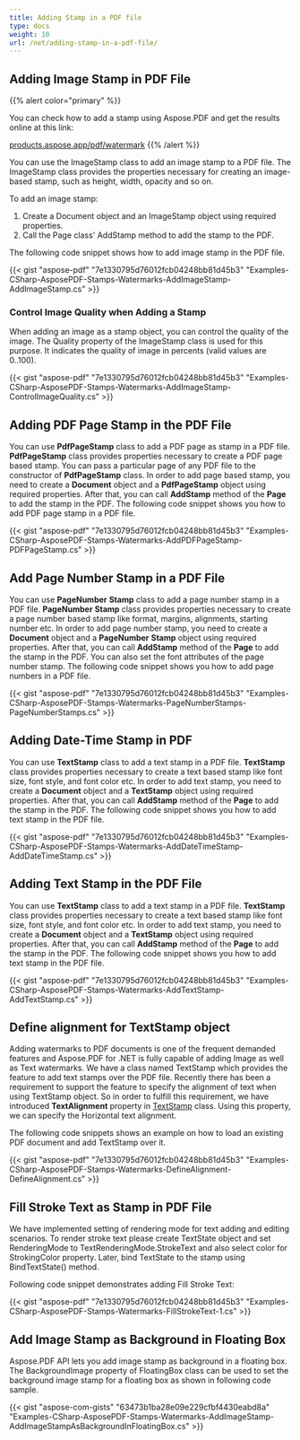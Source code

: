 ```yaml
---
title: Adding Stamp in a PDF file
type: docs
weight: 10
url: /net/adding-stamp-in-a-pdf-file/
---
```


## **Adding Image Stamp in PDF File**
{{% alert color="primary" %}} 

You can check how to add a stamp using Aspose.PDF and get the results online at this link:

[products.aspose.app/pdf/watermark](https://products.aspose.app/pdf/watermark) {{% /alert %}} 

You can use the ImageStamp class to add an image stamp to a PDF file. The ImageStamp class provides the properties necessary for creating an image-based stamp, such as height, width, opacity and so on.

To add an image stamp:

1. Create a Document object and an ImageStamp object using required properties.
1. Call the Page class' AddStamp method to add the stamp to the PDF.

The following code snippet shows how to add image stamp in the PDF file.

{{< gist "aspose-pdf" "7e1330795d76012fcb04248bb81d45b3" "Examples-CSharp-AsposePDF-Stamps-Watermarks-AddImageStamp-AddImageStamp.cs" >}}
### **Control Image Quality when Adding a Stamp**
When adding an image as a stamp object, you can control the quality of the image. The Quality property of the ImageStamp class is used for this purpose. It indicates the quality of image in percents (valid values are 0..100).

{{< gist "aspose-pdf" "7e1330795d76012fcb04248bb81d45b3" "Examples-CSharp-AsposePDF-Stamps-Watermarks-AddImageStamp-ControlImageQuality.cs" >}}
## **Adding PDF Page Stamp in the PDF File**
You can use **PdfPageStamp** class to add a PDF page as stamp in a PDF file. **PdfPageStamp** class provides properties necessary to create a PDF page based stamp. You can pass a particular page of any PDF file to the constructor of **PdfPageStamp** class. In order to add page based stamp, you need to create a **Document** object and a **PdfPageStamp** object using required properties. After that, you can call **AddStamp** method of the **Page** to add the stamp in the PDF. The following code snippet shows you how to add PDF page stamp in a PDF file.

{{< gist "aspose-pdf" "7e1330795d76012fcb04248bb81d45b3" "Examples-CSharp-AsposePDF-Stamps-Watermarks-AddPDFPageStamp-PDFPageStamp.cs" >}}
## **Add Page Number Stamp in a PDF File**
You can use **PageNumber** **Stamp** class to add a page number stamp in a PDF file. **PageNumber** **Stamp** class provides properties necessary to create a page number based stamp like format, margins, alignments, starting number etc. In order to add page number stamp, you need to create a **Document** object and a **PageNumber** **Stamp** object using required properties. After that, you can call **AddStamp** method of the **Page** to add the stamp in the PDF. You can also set the font attributes of the page number stamp. The following code snippet shows you how to add page numbers in a PDF file.

{{< gist "aspose-pdf" "7e1330795d76012fcb04248bb81d45b3" "Examples-CSharp-AsposePDF-Stamps-Watermarks-PageNumberStamps-PageNumberStamps.cs" >}}
## **Adding Date-Time Stamp in PDF**
You can use **TextStamp** class to add a text stamp in a PDF file. **TextStamp** class provides properties necessary to create a text based stamp like font size, font style, and font color etc. In order to add text stamp, you need to create a **Document** object and a **TextStamp** object using required properties. After that, you can call **AddStamp** method of the **Page** to add the stamp in the PDF. 
The following code snippet shows you how to add text stamp in the PDF file.

{{< gist "aspose-pdf" "7e1330795d76012fcb04248bb81d45b3" "Examples-CSharp-AsposePDF-Stamps-Watermarks-AddDateTimeStamp-AddDateTimeStamp.cs" >}}
## **Adding Text Stamp in the PDF File**
You can use **TextStamp** class to add a text stamp in a PDF file. **TextStamp** class provides properties necessary to create a text based stamp like font size, font style, and font color etc. In order to add text stamp, you need to create a **Document** object and a **TextStamp** object using required properties. After that, you can call **AddStamp** method of the **Page** to add the stamp in the PDF. 
The following code snippet shows you how to add text stamp in the PDF file.

{{< gist "aspose-pdf" "7e1330795d76012fcb04248bb81d45b3" "Examples-CSharp-AsposePDF-Stamps-Watermarks-AddTextStamp-AddTextStamp.cs" >}}
## **Define alignment for TextStamp object**
Adding watermarks to PDF documents is one of the frequent demanded features and Aspose.PDF for .NET is fully capable of adding Image as well as Text watermarks. We have a class named TextStamp which provides the feature to add text stamps over the PDF file. Recently there has been a requirement to support the feature to specify the alignment of text when using TextStamp object. So in order to fulfill this requirement, we have introduced **TextAlignment** property in [TextStamp](http://www.aspose.com/api/net/pdf/aspose.pdf/textstamp) class. Using this property, we can specify the Horizontal text alignment.

The following code snippets shows an example on how to load an existing PDF document and add TextStamp over it.

{{< gist "aspose-pdf" "7e1330795d76012fcb04248bb81d45b3" "Examples-CSharp-AsposePDF-Stamps-Watermarks-DefineAlignment-DefineAlignment.cs" >}}
## **Fill Stroke Text as Stamp in PDF File**
We have implemented setting of rendering mode for text adding and editing scenarios. To render stroke text please create TextState object and set RenderingMode to TextRenderingMode.StrokeText and also select color for StrokingColor property. Later, bind TextState to the stamp using BindTextState() method.

Following code snippet demonstrates adding Fill Stroke Text:

{{< gist "aspose-pdf" "7e1330795d76012fcb04248bb81d45b3" "Examples-CSharp-AsposePDF-Stamps-Watermarks-FillStrokeText-1.cs" >}}
## **Add Image Stamp as Background in Floating Box**
Aspose.PDF API lets you add image stamp as background in a floating box. The BackgroundImage property of FloatingBox class can be used to set the background image stamp for a floating box as shown in following code sample.

{{< gist "aspose-com-gists" "63473b1ba28e09e229cfbf4430eabd8a" "Examples-CSharp-AsposePDF-Stamps-Watermarks-AddImageStamp-AddImageStampAsBackgroundInFloatingBox.cs" >}}
